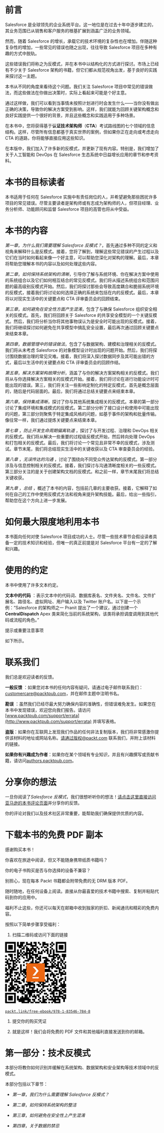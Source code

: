 # 前言

Salesforce 是全球领先的企业系统平台。这一地位是在过去十年中逐步建立的，其业务范围已从销售和客户服务的根基扩展到涵盖广泛的业务领域。

然而，随着 Salesforce 的增长，承载它的技术环境的复杂性也在增加。伴随这种复杂性的增加，一些常见的错误也随之出现，往往导致 Salesforce 项目在多种有趣的方式中脱轨。

这些错误我们将称之为反模式，并在本书中以结构化的方式进行探讨。市场上已经有不少关于 Salesforce 架构的书籍，但它们都从规范视角出发，基于良好的实践来探讨这一主题。

本书从不同的角度来看待这个问题。我们关注 Salesforce 项目中常见的错误做法，而这些做法在你做出决策时，实际上看起来可能是个好主意。

通过这样做，我们可以看到当事情未按照计划进行时会发生什么——当你没有做出正确的决策，导致你的解决方案受到影响。这样，我们就能为回顾关键架构概念和良好实践提供一个很好的背景，并且这些概念和实践适用于多种场景。

在本书中，您将获得基于**认证技术架构师**（**CTA**）考试路线图的七个领域的信息结构。这样，尽管所有信息都基于真实世界的案例，但如果你正在走向或考虑走向 CTA 的道路，你将能够直接应用这些知识。

在本版中，我们加入了许多新的反模式，并更新了现有内容。特别是，我们增加了关于人工智能和 DevOps 在 Salesforce 生态系统中日益增长应用的章节和参考资料。

# 本书的目标读者

本书适用于任何在 Salesforce 实施中有责任岗位的人，并希望避免那些困扰许多项目的常见错误。尽管主要读者是架构师或有志成为架构师的人，但项目经理、业务分析师、功能顾问和监督 Salesforce 项目的高管也将从中受益。

# 本书的内容

*第一章*，*为什么我们需要理解 Salesforce 反模式？*，首先通过多种不同的定义和视角来解释什么是反模式。接着，您将了解到，理解这些常见错误的产生过程以及它们在当时如何看起来像一个好主意，可以帮助您深化对架构的理解。最后，本章将帮助您理解本书的内容以及如何处理这些内容。

*第二章*，*如何保持系统架构的清晰*，引导你了解与系统环境、你在解决方案中使用的系统组合以及它们如何相互结合的常见反模式。我们将从描述系统组合和范围问题的最高级别反模式开始。然后，我们将探讨那些会导致高度耦合和脆弱系统环境的反模式，接着我们将讨论如何选择正确的系统来包括在内的反模式。最后，本章将以对现实生活中的关键要点和 CTA 评审委员会的回顾结束。

*第三章*，*如何避免在安全性方面产生混淆*，包含了与确保 Salesforce 组织安全相关的反模式。首先，我们将回顾关于 Salesforce 的共享安全模型的一个关键反模式。然后，我们将分析当你将其他事物误认为是安全时可能出现的反模式。接着，我们将继续探讨如何避免在共享模型中搞乱安全设置，最后再次通过回顾关键要点来结束本章。

*第四章*，*数据管理中的错误做法*，包含了与数据架构、建模和治理相关的反模式。我们将从未考虑 Salesforce 的对象模型设计时出现的问题开始。然后，我们将探讨围绕数据治理的常见灾难。接着，我们将深入探讨数据同步及其可能出错的方式，最后以生活中的关键要点和 CTA 评审委员会的回顾作结。

*第五章*，*解决方案架构故障分析*，涵盖了与你的解决方案架构相关的反模式。我们将从与你选择解决方案相关的反模式开始。接着，我们将讨论在进行功能设计时可能出现的错误。第三，我们将关注一些影响定制化的特定反模式，首先是概念层面的，随后是代码层面的。最后，我们将通过总结关键要点来结束本章。

*第六章*，*保持集成清晰*，探讨了你与其他系统集成相关的反模式。本章的第一部分讨论了集成环境和集成模式的反模式。第二部分分析了接口设计和使用中可能出现的问题，第三部分则聚焦于特定集成风格的问题，如基于事件的架构和批量传输。像往常一样，我们通过提炼关键要点来结束本章。

*第七章* ，*防止开发生命周期偏离轨道* ，探讨了与开发过程、治理和 DevOps 相关的反模式。我们将从解决一些重要的过程级反模式开始，然后转向处理 DevOps 和打包相关的反模式。最后，我们将讨论一个常见且非常不幸的反模式，涉及测试。章节末尾，我们将总结现实生活中的关键收获以及 CTA 审查委员会的经验。

*第八章* ，*无误传达的沟通* ，讨论了围绕向不同受众传达架构的反模式。第一部分涉及与信息控制相关的反模式。接着，我们探讨与沟通清晰度相关的一些反模式。第三部分关注的是关于创建架构文档的反模式。和之前一样，章节末尾我们将总结关键收获。

*第九章* ，*总结* ，概述了本书的内容，包括前几章的主要收获。接着，它解释了如何在自己的工作中使用反模式方法和视角来提升架构技能。最后，给出一些指引，帮助您在这个方向上进一步发展。

# 如何最大限度地利用本书

本书面向任何对使 Salesforce 项目成功的人士。尽管一些技术章节会假设读者具备一定的技术知识和经验，但唯一的真正前提是对 Salesforce 平台有一定的了解和兴趣。

# 使用的约定

本书中使用了许多文本约定。

**文本中的代码** ：表示文本中的代码词、数据库表名、文件夹名、文件名、文件扩展名、路径名、虚拟网址、用户输入以及 Twitter 账户名。以下是一个示例：“Salesforce 的架构师之一 Pranit 提出了一个建议，通过创建一个 **CentralDispatch** Apex 类来简化当前的系统架构，该类将承担调度调用到其他代码或流程的角色。”

提示或重要注意事项

如下所示。

# 联系我们

我们总是欢迎读者的反馈。

**一般反馈** ：如果您对本书的任何内容有疑问，请通过电子邮件联系我们：[customercare@packtpub.com](http://customercare@packtpub.com)，并在邮件主题中注明书名。

**勘误** ：虽然我们已经尽最大努力确保内容的准确性，但错误难免发生。如果您在本书中发现错误，欢迎您向我们报告。请访问 [www.packtpub.com/support/errata](http://www.packtpub.com/support/errata) 并填写表格。

**盗版**：如果你在互联网上发现我们作品的任何非法复制版本，我们将非常感激你提供该材料的地址或网站名称。请通过版权@packt.com 联系我们，并附上该材料的链接。

**如果你有兴趣成为作者**：如果你在某个领域有专业知识，并且有兴趣撰写或贡献书籍，请访问[authors.packtpub.com](http://authors.packtpub.com)。

# 分享你的想法

一旦你阅读了*Salesforce 反模式*，我们很想听听你的想法！[请点击这里直接访问亚马逊的本书评论页面](https://packt.link/r/1835467849)并分享你的反馈。

你的评论对我们以及技术社区非常重要，能帮助我们确保提供优质的内容。

# 下载本书的免费 PDF 副本

感谢购买本书！

你喜欢在旅途中阅读，但又不能随身携带纸质书籍吗？

你的电子书购买是否与你选择的设备不兼容？

别担心，现在每本 Packt 书籍都会附带免费的无 DRM 版本 PDF。

随时随地，在任何设备上阅读。直接从你最喜爱的技术书籍中搜索、复制并粘贴代码到你的应用中。

福利不止这些，你还可以每天在邮箱中收到独家的折扣、新闻通讯和精彩的免费内容。

按照以下简单步骤享受福利：

1.  扫描二维码或访问下面的链接

![img](img/B30991_QR_Free_PDF.jpg)

[`packt.link/free-ebook/978-1-83546-784-8`](https://packt.link/free-ebook/978-1-83546-784-8)

1.  提交你的购买凭证

1.  就是这样！我们会将免费的 PDF 文件和其他福利直接发送到你的邮箱。

# 第一部分：技术反模式

本部分将教你如何识别并缓解在系统架构、数据架构和安全架构等技术领域中的反模式。

本部分包括以下章节：

+   *第一章*，*我们为什么需要理解 Salesforce 反模式？*

+   *第二章*，*如何保持系统架构的整洁*

+   *第三章*，*如何避免在安全性上产生混淆*

+   *第四章*，*关于数据的禁忌*
